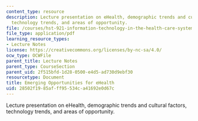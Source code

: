 ```yaml
---
content_type: resource
description: Lecture presentation on eHealth, demographic trends and cultural factors,
  technology trends, and areas of opportunity.
file: /courses/hst-921-information-technology-in-the-health-care-system-of-the-future-spring-2009/28502f1985afff95534ca41692e0d67c_MITHST_921S09_lec09_sroka.pdf
file_type: application/pdf
learning_resource_types:
- Lecture Notes
license: https://creativecommons.org/licenses/by-nc-sa/4.0/
ocw_type: OCWFile
parent_title: Lecture Notes
parent_type: CourseSection
parent_uid: 2f515bfd-1d28-0500-e4d5-ad730d9ebf30
resourcetype: Document
title: Emerging Opportunities for eHealth
uid: 28502f19-85af-ff95-534c-a41692e0d67c
---
```

Lecture presentation on eHealth, demographic trends and cultural factors, technology trends, and areas of opportunity.